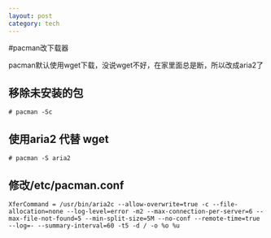 ```yaml
---
layout: post
category: tech
---
```



#pacman改下载器

pacman默认使用wget下载，没说wget不好，在家里面总是断，所以改成aria2了

## 移除未安装的包

    # pacman -Sc
    
## 使用aria2 代替 wget

    # pacman -S aria2
    
## 修改/etc/pacman.conf

    XferCommand = /usr/bin/aria2c --allow-overwrite=true -c --file-allocation=none --log-level=error -m2 --max-connection-per-server=6 --max-file-not-found=5 --min-split-size=5M --no-conf --remote-time=true --log=- --summary-interval=60 -t5 -d / -o %o %u
